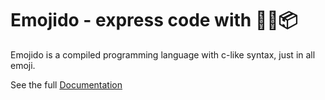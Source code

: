 # Emojido - express code with 🚀💥📦

Emojido is a compiled programming language with c-like syntax, just in all emoji.

See the full [Documentation](https://emojido.flavianz.ch)
